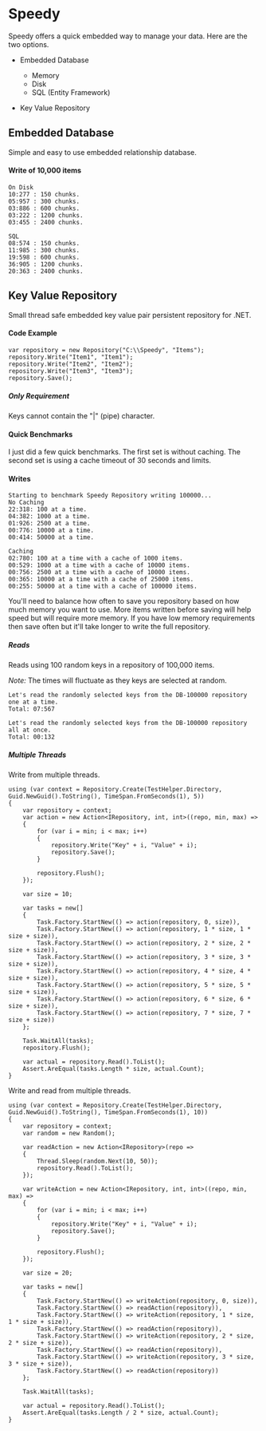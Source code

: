 # Speedy

Speedy offers a quick embedded way to manage your data. Here are the two options.

* Embedded Database
	* Memory
	* Disk
	* SQL (Entity Framework)

* Key Value Repository


## Embedded Database

Simple and easy to use embedded relationship database.

#### Write of 10,000 items

```
On Disk
10:277 : 150 chunks.
05:957 : 300 chunks.
03:886 : 600 chunks.
03:222 : 1200 chunks.
03:455 : 2400 chunks.

SQL
08:574 : 150 chunks.
11:985 : 300 chunks.
19:598 : 600 chunks.
36:905 : 1200 chunks.
20:363 : 2400 chunks.
```

## Key Value Repository

Small thread safe embedded key value pair persistent repository for .NET.

#### Code Example

```
var repository = new Repository("C:\\Speedy", "Items");
repository.Write("Item1", "Item1");
repository.Write("Item2", "Item2");
repository.Write("Item3", "Item3");
repository.Save();
```

##### Only Requirement

Keys cannot contain the "|" (pipe) character.

#### Quick Benchmarks

I just did a few quick benchmarks. The first set is without caching. The second set is using a cache timeout of 30 seconds and limits.

#### Writes

```
Starting to benchmark Speedy Repository writing 100000...
No Caching
22:318: 100 at a time.
04:382: 1000 at a time.
01:926: 2500 at a time.
00:776: 10000 at a time.
00:414: 50000 at a time.

Caching
02:780: 100 at a time with a cache of 1000 items.
00:529: 1000 at a time with a cache of 10000 items.
00:756: 2500 at a time with a cache of 10000 items.
00:365: 10000 at a time with a cache of 25000 items.
00:255: 50000 at a time with a cache of 100000 items.
```

You'll need to balance how often to save you repository based on how much memory you want to use. More items written before saving
will help speed but will require more memory. If you have low memory requirements then save often but it'll take longer to write the 
full repository.

##### Reads

Reads using 100 random keys in a repository of 100,000 items.

*Note:* The times will fluctuate as they keys are selected at random.

```
Let's read the randomly selected keys from the DB-100000 repository one at a time.
Total: 07:567

Let's read the randomly selected keys from the DB-100000 repository all at once.
Total: 00:132
```

##### Multiple Threads

Write from multiple threads.

```
using (var context = Repository.Create(TestHelper.Directory, Guid.NewGuid().ToString(), TimeSpan.FromSeconds(1), 5))
{
	var repository = context;
	var action = new Action<IRepository, int, int>((repo, min, max) =>
	{
		for (var i = min; i < max; i++)
		{
			repository.Write("Key" + i, "Value" + i);
			repository.Save();
		}

		repository.Flush();
	});

	var size = 10;

	var tasks = new[]
	{
		Task.Factory.StartNew(() => action(repository, 0, size)),
		Task.Factory.StartNew(() => action(repository, 1 * size, 1 * size + size)),
		Task.Factory.StartNew(() => action(repository, 2 * size, 2 * size + size)),
		Task.Factory.StartNew(() => action(repository, 3 * size, 3 * size + size)),
		Task.Factory.StartNew(() => action(repository, 4 * size, 4 * size + size)),
		Task.Factory.StartNew(() => action(repository, 5 * size, 5 * size + size)),
		Task.Factory.StartNew(() => action(repository, 6 * size, 6 * size + size)),
		Task.Factory.StartNew(() => action(repository, 7 * size, 7 * size + size))
	};

	Task.WaitAll(tasks);
	repository.Flush();

	var actual = repository.Read().ToList();
	Assert.AreEqual(tasks.Length * size, actual.Count);
}
```

Write and read from multiple threads.

```
using (var context = Repository.Create(TestHelper.Directory, Guid.NewGuid().ToString(), TimeSpan.FromSeconds(1), 10))
{
	var repository = context;
	var random = new Random();

	var readAction = new Action<IRepository>(repo =>
	{
		Thread.Sleep(random.Next(10, 50));
		repository.Read().ToList();
	});

	var writeAction = new Action<IRepository, int, int>((repo, min, max) =>
	{
		for (var i = min; i < max; i++)
		{
			repository.Write("Key" + i, "Value" + i);
			repository.Save();
		}

		repository.Flush();
	});

	var size = 20;

	var tasks = new[]
	{
		Task.Factory.StartNew(() => writeAction(repository, 0, size)),
		Task.Factory.StartNew(() => readAction(repository)),
		Task.Factory.StartNew(() => writeAction(repository, 1 * size, 1 * size + size)),
		Task.Factory.StartNew(() => readAction(repository)),
		Task.Factory.StartNew(() => writeAction(repository, 2 * size, 2 * size + size)),
		Task.Factory.StartNew(() => readAction(repository)),
		Task.Factory.StartNew(() => writeAction(repository, 3 * size, 3 * size + size)),
		Task.Factory.StartNew(() => readAction(repository))
	};

	Task.WaitAll(tasks);

	var actual = repository.Read().ToList();
	Assert.AreEqual(tasks.Length / 2 * size, actual.Count);
}
```